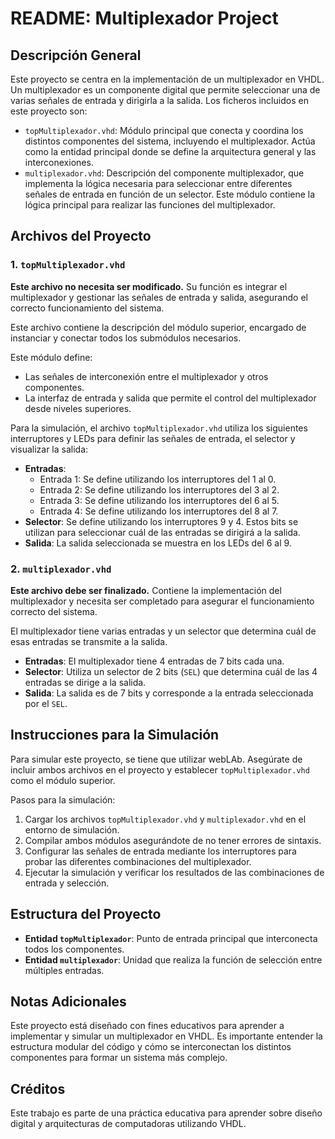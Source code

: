 
# README: Multiplexador Project

## Descripción General

Este proyecto se centra en la implementación de un multiplexador en VHDL. Un multiplexador es un componente digital que permite seleccionar una de varias señales de entrada y dirigirla a la salida. Los ficheros incluidos en este proyecto son:

- `topMultiplexador.vhd`: Módulo principal que conecta y coordina los distintos componentes del sistema, incluyendo el multiplexador. Actúa como la entidad principal donde se define la arquitectura general y las interconexiones.
- `multiplexador.vhd`: Descripción del componente multiplexador, que implementa la lógica necesaria para seleccionar entre diferentes señales de entrada en función de un selector. Este módulo contiene la lógica principal para realizar las funciones del multiplexador.

## Archivos del Proyecto

### 1. `topMultiplexador.vhd`

**Este archivo no necesita ser modificado.** Su función es integrar el multiplexador y gestionar las señales de entrada y salida, asegurando el correcto funcionamiento del sistema.

Este archivo contiene la descripción del módulo superior, encargado de instanciar y conectar todos los submódulos necesarios.

Este módulo define:

- Las señales de interconexión entre el multiplexador y otros componentes.
- La interfaz de entrada y salida que permite el control del multiplexador desde niveles superiores.

Para la simulación, el archivo `topMultiplexador.vhd` utiliza los siguientes interruptores y LEDs para definir las señales de entrada, el selector y visualizar la salida:

- **Entradas**:
  - Entrada 1: Se define utilizando los interruptores del 1 al 0.
  - Entrada 2: Se define utilizando los interruptores del 3 al 2.
  - Entrada 3: Se define utilizando los interruptores del 6 al 5.
  - Entrada 4: Se define utilizando los interruptores del 8 al 7.
- **Selector**: Se define utilizando los interruptores 9 y 4. Estos bits se utilizan para seleccionar cuál de las entradas se dirigirá a la salida.
- **Salida**: La salida seleccionada se muestra en los LEDs del 6 al 9.

### 2. `multiplexador.vhd`

**Este archivo debe ser finalizado.** Contiene la implementación del multiplexador y necesita ser completado para asegurar el funcionamiento correcto del sistema.

El multiplexador tiene varias entradas y un selector que determina cuál de esas entradas se transmite a la salida.

- **Entradas**: El multiplexador tiene 4 entradas de 7 bits cada una.
- **Selector**: Utiliza un selector de 2 bits (`SEL`) que determina cuál de las 4 entradas se dirige a la salida.
- **Salida**: La salida es de 7 bits y corresponde a la entrada seleccionada por el `SEL`.

## Instrucciones para la Simulación

Para simular este proyecto, se tiene que utilizar webLAb. Asegúrate de incluir ambos archivos en el proyecto y establecer `topMultiplexador.vhd` como el módulo superior.

Pasos para la simulación:

1. Cargar los archivos `topMultiplexador.vhd` y `multiplexador.vhd` en el entorno de simulación.
2. Compilar ambos módulos asegurándote de no tener errores de sintaxis.
3. Configurar las señales de entrada mediante los interruptores para probar las diferentes combinaciones del multiplexador.
4. Ejecutar la simulación y verificar los resultados de las combinaciones de entrada y selección.

## Estructura del Proyecto

- **Entidad `topMultiplexador`**: Punto de entrada principal que interconecta todos los componentes.
- **Entidad `multiplexador`**: Unidad que realiza la función de selección entre múltiples entradas.

## Notas Adicionales

Este proyecto está diseñado con fines educativos para aprender a implementar y simular un multiplexador en VHDL. Es importante entender la estructura modular del código y cómo se interconectan los distintos componentes para formar un sistema más complejo.

## Créditos

Este trabajo es parte de una práctica educativa para aprender sobre diseño digital y arquitecturas de computadoras utilizando VHDL.
